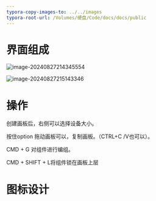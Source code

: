 ```yaml
---
typora-copy-images-to: ../../images
typora-root-url: /Volumes/硬盘/Code/docs/docs/public
---
```


# 界面组成

![image-20240827214345554](/image-20240827214345554.png)

![image-20240827215143346](/image-20240827215143346.png)

# 操作

创建画板后，右侧可以选择设备大小。

按住option 拖动画板可以，复制画板。（CTRL+C /V也可以）。

CMD + G 对组件进行编组。

CMD + SHIFT + L将组件锁在画板上层

# 图标设计

